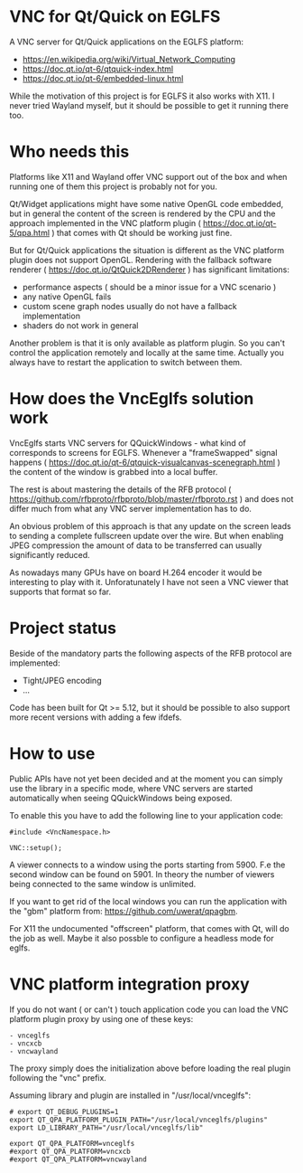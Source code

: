 # VNC for Qt/Quick on EGLFS

A VNC server for Qt/Quick applications on the EGLFS platform:

- https://en.wikipedia.org/wiki/Virtual_Network_Computing
- https://doc.qt.io/qt-6/qtquick-index.html
- https://doc.qt.io/qt-6/embedded-linux.html

While the motivation of this project is for EGLFS it also works with
X11. I never tried Wayland myself, but it should be possible to
get it running there too.

# Who needs this

Platforms like X11 and Wayland offer VNC support out of the box and when running
one of them this project is probably not for you.

Qt/Widget applications might have some native OpenGL code embedded, but in general
the content of the screen is rendered by the CPU and the approach implemented in
the VNC platform plugin ( https://doc.qt.io/qt-5/qpa.html ) that comes with Qt
should be working just fine.

But for Qt/Quick applications the situation is different as the VNC platform plugin does
not support OpenGL. Rendering with the fallback software renderer
( https://doc.qt.io/QtQuick2DRenderer ) has significant limitations:

- performance aspects ( should be a minor issue for a VNC scenario )
- any native OpenGL fails 
- custom scene graph nodes usually do not have a fallback implementation
- shaders do not work in general

Another problem is that it is only available as platform plugin. So you
can't control the application remotely and locally at the same time.
Actually you always have to restart the application to switch between them.

# How does the VncEglfs solution work

VncEglfs starts VNC servers for QQuickWindows - what kind of corresponds to screens
for EGLFS. Whenever a "frameSwapped" signal happens
( https://doc.qt.io/qt-6/qtquick-visualcanvas-scenegraph.html ) the content
of the window is grabbed into a local buffer.

The rest is about mastering the details of the RFB protocol
( https://github.com/rfbproto/rfbproto/blob/master/rfbproto.rst ) and does not differ
much from what any VNC server implementation has to do.

An obvious problem of this approach is that any update on the screen leads to sending
a complete fullscreen update over the wire. But when enabling JPEG compression the
amount of data to be transferred can usually significantly reduced.

As nowadays many GPUs have on board H.264 encoder it would be interesting to play with it.
Unforatunately I have not seen a VNC viewer that supports that format so far.

# Project status

Beside of the mandatory parts the following aspects of the RFB protocol are implemented:

- Tight/JPEG encoding
- ...

Code has been built for Qt >= 5.12, but it should be possible to also support more
recent versions with adding a few ifdefs.

# How to use

Public APIs have not yet been decided and at the moment you can simply use
the library in a specific mode, where VNC servers are started automatically
when seeing QQuickWindows being exposed.

To enable this you have to add the following line to your application code:

```
#include <VncNamespace.h>

VNC::setup();
```

A viewer connects to a window using the ports starting from 5900.
F.e the second window can be found on 5901. In theory the number of viewers being
connected to the same window is unlimited.

If you want to get rid of the local windows you can run the application with
the "gbm" platform from: https://github.com/uwerat/qpagbm.

For X11 the undocumented "offscreen" platform, that comes with Qt, will do the job as well.
Maybe it also possble to configure a headless mode for eglfs.

# VNC platform integration proxy

If you do not want ( or can't ) touch application code you can load the VNC platform
plugin proxy by using one of these keys: 

    - vnceglfs
    - vncxcb
    - vncwayland

The proxy simply does the initialization above before loading
the real plugin following the "vnc" prefix.

Assuming library and plugin are installed in "/usr/local/vnceglfs":

```
# export QT_DEBUG_PLUGINS=1
export QT_QPA_PLATFORM_PLUGIN_PATH="/usr/local/vnceglfs/plugins"
export LD_LIBRARY_PATH="/usr/local/vnceglfs/lib"

export QT_QPA_PLATFORM=vnceglfs
#export QT_QPA_PLATFORM=vncxcb
#export QT_QPA_PLATFORM=vncwayland
```
